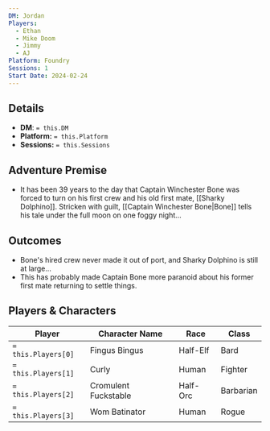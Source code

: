 ```yaml
---
DM: Jordan
Players:
  - Ethan
  - Mike Doom
  - Jimmy
  - AJ
Platform: Foundry
Sessions: 1
Start Date: 2024-02-24
---
```

## Details
- **DM**: `= this.DM`
- **Platform:** `= this.Platform`
- **Sessions:** `= this.Sessions`

## Adventure Premise
- It has been 39 years to the day that Captain Winchester Bone was forced to turn on his first crew and his old first mate, [[Sharky Dolphino]]. Stricken with guilt, [[Captain Winchester Bone|Bone]] tells his tale under the full moon on one foggy night...

## Outcomes
- Bone's hired crew never made it out of port, and Sharky Dolphino is still at large...
- This has probably made Captain Bone more paranoid about his former first mate returning to settle things.

## Players & Characters
| Player              | Character Name       | Race     | Class     |
| ------------------- | -------------------- | -------- | --------- |
| `= this.Players[0]` | Fingus Bingus        | Half-Elf | Bard      |
| `= this.Players[1]` | Curly                | Human    | Fighter   |
| `= this.Players[2]` | Cromulent Fuckstable | Half-Orc | Barbarian |
| `= this.Players[3]` | Wom Batinator        | Human    | Rogue     |
